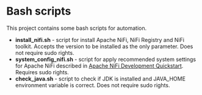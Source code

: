 # Bash scripts

This project contains some bash scripts for automation.

* **install_nifi.sh** - script for install Apache NiFi, NiFi Registry and NiFi toolkit. 
Accepts the version to be installed as the only parameter. Does not require sudo rights.
* **system_config_nifi.sh** - script for apply recommended system settings for Apache NiFi described in [Apache NiFi Development Quickstart](https://en.wikipedia.org/wiki/ARTag). Requires sudo rights.
* **check_java.sh** - script to check if JDK is installed and JAVA_HOME environment variable is correct. Does not require sudo rights.
